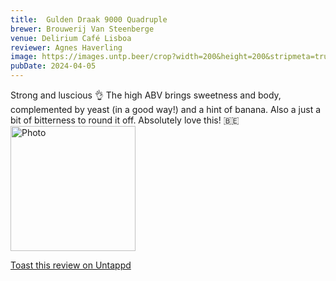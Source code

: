 ```yaml
---
title:  Gulden Draak 9000 Quadruple
brewer: Brouwerij Van Steenberge
venue: Delirium Café Lisboa
reviewer: Agnes Haverling
image: https://images.untp.beer/crop?width=200&height=200&stripmeta=true&url=https://untappd.s3.amazonaws.com/photos/2024_04_05/5950fdc9e01bd331cc15ca709dd7e256_c_1369593266_raw.jpg
pubDate: 2024-04-05
---
```


Strong and luscious 👌 The high ABV brings sweetness and body, complemented by yeast (in a good way!) and a hint of banana. Also a just a bit of bitterness to round it off. Absolutely love this! 🇧🇪
						  <br />
						  <img height="200" width="200" src="https://images.untp.beer/crop?width=200&height=200&stripmeta=true&url=https://untappd.s3.amazonaws.com/photos/2024_04_05/5950fdc9e01bd331cc15ca709dd7e256_c_1369593266_raw.jpg" alt="Photo">         
						
[Toast this review on Untappd](https://untappd.com/user/&#45;Spacebacon&#45;/checkin/1369593266)
